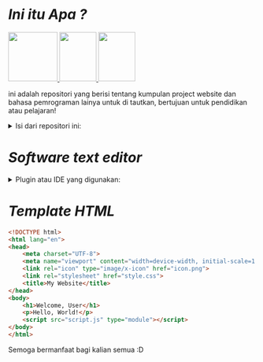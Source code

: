 # ***Ini itu Apa ?***
<a href="https://www.petanikode.com/tutorial/html/" target="_blank" rel="noreferree">
<img src="https://upload.wikimedia.org/wikipedia/commons/thumb/6/61/HTML5_logo_and_wordmark.svg/800px-HTML5_logo_and_wordmark.svg.png" width="100" height="100" /> </a>
<a href="https://www.petanikode.com/tutorial/css/" target="_blank" rel="noreferree">
<img src="https://upload.wikimedia.org/wikipedia/commons/thumb/d/d5/CSS3_logo_and_wordmark.svg/1200px-CSS3_logo_and_wordmark.svg.png" width="75" height="100" /> </a>
<a href="https://www.petanikode.com/tutorial/javascript/" target="_blank" rel="noreferree">
<img src="https://upload.wikimedia.org/wikipedia/commons/thumb/d/d4/Javascript-shield.svg/1200px-Javascript-shield.svg.png" width="75" height="100" /> </a>
<p>
  ini adalah repositori yang berisi tentang kumpulan project website dan bahasa pemrograman lainya untuk di tautkan, bertujuan untuk pendidikan atau pelajaran!
</p>
<details>
  <Summary>Isi dari repositori ini:</Summary>
  1. HTML
  <br>
  2. CSS
  <br>
  3. Java Script
</details>

# ***Software text editor***
<details>
  <Summary>Plugin atau IDE yang digunakan:</Summary>
  1. Visual Studio Code
  <br>
  2. Notedpad/Notepad++
  <br>
  3. HTML, CSS, JavaScript IDE
</details>

# ***Template HTML***
```html
<!DOCTYPE html>
<html lang="en">
<head>
    <meta charset="UTF-8">
    <meta name="viewport" content="width=device-width, initial-scale=1.0">
    <link rel="icon" type="image/x-icon" href="icon.png">
    <link rel="stylesheet" href="style.css">
    <title>My Website</title>
</head>
<body>
    <h1>Welcome, User</h1>
    <p>Hello, World!</p>
    <script src="script.js" type="module"></script>
</body>
</html>
```

<p>Semoga bermanfaat bagi kalian semua :D</p>
